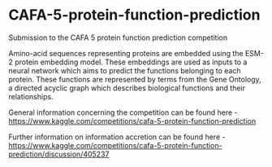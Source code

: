 # CAFA-5-protein-function-prediction
Submission to the CAFA 5 protein function prediction competition

Amino-acid sequences representing proteins are embedded using the ESM-2 protein embedding model. These embeddings are used as inputs to a neural network which aims to predict the functions belonging to each protein. These functions are represented by terms from the Gene Ontology, a directed acyclic graph which describes biological functions and their relationships.

General information concerning the competition can be found here - https://www.kaggle.com/competitions/cafa-5-protein-function-prediction

Further information on information accretion can be found here - https://www.kaggle.com/competitions/cafa-5-protein-function-prediction/discussion/405237
